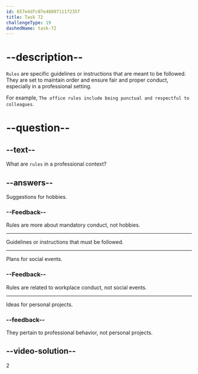 ```yaml
---
id: 657e4dfc07e48897111f235f
title: Task 72
challengeType: 19
dashedName: task-72
---
```


# --description--

`Rules` are specific guidelines or instructions that are meant to be followed. They are set to maintain order and ensure fair and proper conduct, especially in a professional setting.

For example, `The office rules include being punctual and respectful to colleagues`.


# --question--

## --text--

What are `rules` in a professional context?

## --answers--

Suggestions for hobbies.

### --Feedback--

Rules are more about mandatory conduct, not hobbies.

---

Guidelines or instructions that must be followed.

---

Plans for social events.

### --Feedback--

Rules are related to workplace conduct, not social events.

---

Ideas for personal projects.

### --feedback--

They pertain to professional behavior, not personal projects.

## --video-solution--

2
